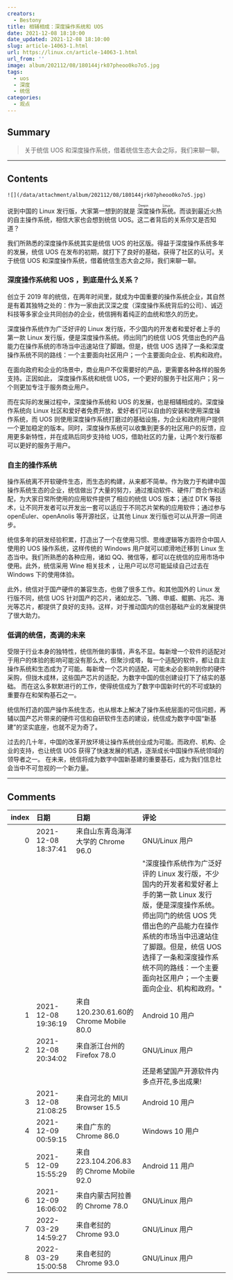 ```yaml
---
creators:
  - Bestony
title: 相辅相成：深度操作系统和 UOS
date: 2021-12-08 18:10:00
date_updated: 2021-12-08 18:10:00
slug: article-14063-1.html
url: https://linux.cn/article-14063-1.html
url_from: ''
image: album/202112/08/180144jrk07pheoo0ko7o5.jpg
tags:
  - uos
  - 深度
  - 统信
categories:
  - 观点
---
```


## Summary

> 关于统信 UOS 和深度操作系统，借着统信生态大会之际，我们来聊一聊。

***

<!-- more -->

## Contents

`![](/data/attachment/album/202112/08/180144jrk07pheoo0ko7o5.jpg)`

说到中国的 Linux 发行版，大家第一想到的就是<ruby> 深度操作系统 <rp>  （ </rp> <rt>  Deepin Linux </rt> <rp>  ） </rp></ruby>。而谈到最近火热的自主操作系统，相信大家也会想到统信 UOS。这二者背后的关系你又是否知道？

我们所熟悉的深度操作系统其实是统信 UOS 的社区版。得益于深度操作系统多年的发展，统信 UOS 在发布的初期，就打下了良好的基础，获得了社区的认可。关于统信 UOS 和深度操作系统，借着统信生态大会之际，我们来聊一聊。

### 深度操作系统和 UOS ，到底是什么关系？

创立于 2019 年的统信，在两年时间里，就成为中国重要的操作系统企业，其自然是有着其独特之处的：作为一家由武汉深之度（深度操作系统背后的公司）、诚迈科技等多家企业共同创办的企业，统信拥有着纯正的血统和悠久的历史。

深度操作系统作为广泛好评的 Linux 发行版，不少国内的开发者和爱好者上手的第一款 Linux 发行版，便是深度操作系统。师出同门的统信 UOS 凭借出色的产品能力在操作系统的市场当中迅速站住了脚跟。但是，统信 UOS 选择了一条和深度操作系统不同的路线：一个主要面向社区用户；一个主要面向企业、机构和政府。

在面向政府和企业的场景中，商业用户不仅需要好的产品，更需要各种各样的服务支持。正因如此， 深度操作系统和统信 UOS，一个更好的服务于社区用户；另一个则更加专注于服务商业用户。

而在实际的发展过程中，深度操作系统和 UOS 的发展，也是相辅相成的。深度操作系统向 Linux 社区和爱好者免费开放，爱好者们可以自由的安装和使用深度操作系统，而 UOS 则使用深度操作系统打磨过的基础设施，为企业和政府用户提供一个更加稳定的版本。同时，深度操作系统可以收集到更多的社区用户的反馈，应用更多新特性，并在成熟后同步支持给 UOS，借助社区的力量，让两个发行版都可以更好的服务于用户。

### 自主的操作系统

操作系统离不开软硬件生态，而生态的构建，从来都不简单。作为致力于构建中国操作系统生态的企业，统信做出了大量的努力，通过推动软件、硬件厂商合作和适配，为大家日常所使用的应用软件提供了相应的统信 UOS 版本；通过 DTK 等技术，让不同开发者可以开发出一套可以适应于不同芯片架构的应用软件；通过参与 openEuler、openAnolis 等开源社区，让其他 Linux 发行版也可以从开源一同进步。

统信多年的研发经验积累，打造出了一个在使用习惯、思维逻辑等方面符合中国人使用的 UOS 操作系统，这样传统的 Windows 用户就可以顺滑地迁移到 Linux 生态当中。我们所熟悉的各种应用，诸如 QQ、微信等，都可以在统信的应用市场中使用。此外，统信采用 Wine 相关技术 ，让用户可以尽可能延续自己过去在 Windows 下的使用体验。

此外，统信对于国产硬件的兼容生态，也做了很多工作。和其他国外的 Linux 发行版不同，统信 UOS 针对国产的芯片，诸如龙芯、飞腾、申威、鲲鹏、兆芯、海光等芯片，都提供了良好的支持。这样，对于推动国内的信创基础产业的发展提供了很大助力。

### 低调的统信，高调的未来

受限于行业本身的独特性，统信所做的事情，声名不显。每新增一个软件的适配对于用户的体验的影响可能没有那么大，但聚沙成塔，每一个适配的软件，都让自主操作系统和生态成为了可能。每新增一个芯片的适配，可能未必会影响到你的硬件采购，但拢木成林，这些国产芯片的适配，为数字中国的信创建设打下了结实的基础。 而在这么多默默进行的工作，使得统信成为了数字中国新时代的不可或缺的重要存在和架构基石之一。

统信所打造的国产操作系统生态，也从根本上解决了操作系统层面的可信问题，再辅以国产芯片带来的硬件可信和自研软件生态的建设，统信成为数字中国“新基建”的坚实底座，也就不足为奇了。

过去的几十年，中国的改革开放环境让操作系统创业成为可能。而政府、机构、企业的支持，也让统信 UOS 获得了快速发展的机遇，逐渐成长中国操作系统领域的领导者之一。 在未来，统信将成为数字中国新基建的重要基石，成为我们信息社会当中不可忽视的一个新力量。

***

## Comments

|   index | 日期                | 日期                                                    | 评论                                                                                                                                                                                                                                                                                                                                                                                                                                          |
|--------:|:--------------------|:--------------------------------------------------------|:----------------------------------------------------------------------------------------------------------------------------------------------------------------------------------------------------------------------------------------------------------------------------------------------------------------------------------------------------------------------------------------------------------------------------------------------|
|       0 | 2021-12-08 18:37:41 | 来自山东青岛海洋大学的 Chrome 96.0|GNU/Linux 用户       | 这一段重复了：<br />                                                                                                                                                                                                                                                                                       |
|         |                     |                                                         | &quot;深度操作系统作为广泛好评的 Linux 发行版，不少国内的开发者和爱好者上手的第一款 Linux 发行版，便是深度操作系统。师出同门的统信 UOS 凭借出色的产品能力在操作系统的市场当中迅速站住了脚跟。但是，统信 UOS 选择了一条和深度操作系统不同的路线：一个主要面向社区用户；一个主要面向企业、机构和政府。&quot;                                                                                                                                    |
|       1 | 2021-12-08 19:36:19 | 来自120.230.61.60的 Chrome Mobile 80.0|Android 10 用户  | 没有手机版系统，终究没有桌面手机联动效应。生态还是难起来                                                                                                                                                                                                                                                   |
|       2 | 2021-12-08 20:34:02 | 来自浙江台州的 Firefox 78.0|GNU/Linux 用户              | 作为deb系的用户,很多deepin的自带软件深度绑定其自有的dde上,没法运行到其他系统上,即使能运行,也是问题重重,个人感觉deepin类似windows全家桶,不是太喜欢,不过也无可厚非<br />                                                                                                                                     |
|         |                     |                                                         | 还是希望国产开源软件内多点开花,多出成果!                                                                                                                                                                                                                                                                                      |
|       3 | 2021-12-08 21:08:25 | 来自河北的 MIUI Browser 15.5|Android 10 用户            | deepin是实验室，uos是市场部                                                                                                                                                                                                                                                                                |
|       4 | 2021-12-09 00:59:15 | 来自广东的 Chrome 86.0|Windows 10 用户                  | deepin是统信的社区版，这是降级了？                                                                                                                                                                                                                                                                         |
|       5 | 2021-12-09 15:55:29 | 来自223.104.206.83的 Chrome Mobile 92.0|Android 11 用户 | 没错！这说到点子上了                                                                                                                                                                                                                                                                                       |
|       6 | 2021-12-09 16:06:02 | 来自内蒙古阿拉善的 Chrome 78.0|GNU/Linux 用户           | 统信用户路过，今年一月份开始用的，ft2000\4处理器+统信专业版，从残疾微信、打印机失灵到现在兼容wine能摸鱼打红警2。总体来说作为办公日用来说，足以                                                                                                                                                             |
|       7 | 2022-03-29 14:59:27 | 来自老挝的 Chrome 93.0|GNU/Linux 用户                   | windows 有桌面版？服气                                                                                                                                                                                                                                                                                     |
|       8 | 2022-03-29 15:00:58 | 来自老挝的 Chrome 93.0|GNU/Linux 用户                   | windows 有手机版？动不动就联动。用安卓套壳过来的用户？                                                                                                                                                                                                                                                     |
